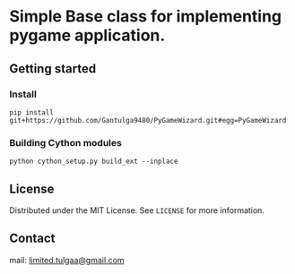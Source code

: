 # **Simple Base class for implementing pygame application.**

## Getting started

### Install
    pip install git+https://github.com/Gantulga9480/PyGameWizard.git#egg=PyGameWizard

### Building Cython modules

    python cython_setup.py build_ext --inplace

## License

Distributed under the MIT License. See `LICENSE` for more information.

## Contact

mail: limited.tulgaa@gmail.com
